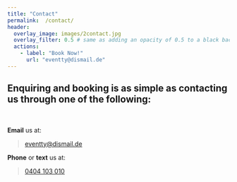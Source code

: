 ```yaml
---
title: "Contact"
permalink:  /contact/
header:
  overlay_image: images/2contact.jpg
  overlay_filter: 0.5 # same as adding an opacity of 0.5 to a black background
  actions:
    - label: "Book Now!"
      url: "eventty@dismail.de"
---
```


## Enquiring and booking is as simple as contacting us through one of the following:

<br>

<i class="fas fa-envelope-square"></i>       **Email** us at:
> <eventty@dismail.de>

<i class="fas fa-phone-square"></i>      **Phone** or **text** us at:
> [0404 103 010](tel:0404103010)
